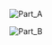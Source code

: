 ![Part_A](https://github.com/WCARL12/SuperSimpleDev_Javascript_Course/assets/139624156/e8d63ebb-d1e4-4116-ad3d-79c736cee14f)

![Part_B](https://github.com/WCARL12/SuperSimpleDev_Javascript_Course/assets/139624156/f5b50d66-2445-4b10-aef1-e0aee2c5731e)
